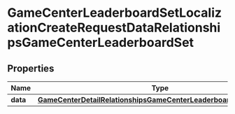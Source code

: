 

# GameCenterLeaderboardSetLocalizationCreateRequestDataRelationshipsGameCenterLeaderboardSet


## Properties

| Name | Type | Description | Notes |
|------------ | ------------- | ------------- | -------------|
|**data** | [**GameCenterDetailRelationshipsGameCenterLeaderboardSetsDataInner**](GameCenterDetailRelationshipsGameCenterLeaderboardSetsDataInner.md) |  |  |




